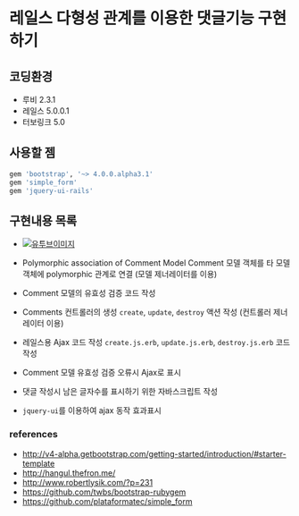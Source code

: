 # 레일스 다형성 관계를 이용한 댓글기능 구현하기


## 코딩환경

- 루비 2.3.1
- 레일스 5.0.0.1
- 터보링크 5.0

## 사용할 젬

```ruby
gem 'bootstrap', '~> 4.0.0.alpha3.1'
gem 'simple_form'
gem 'jquery-ui-rails'
```

## 구현내용 목록

- [![유투브이미지](https://www.android.com/static/img/tv/apps/youtube.png)](https://youtu.be/0eF7fFVg_Cw)

- Polymorphic association of Comment Model
Comment 모델 객체를 타 모델 객체에 polymorphic 관계로 연결 (모델 제너레이터를 이용)

- Comment 모델의 유효성 검증 코드 작성

- Comments 컨트롤러의 생성
`create`, `update`, `destroy` 액션 작성 (컨트롤러 제너레이터 이용)

- 레일스용 Ajax 코드 작성
`create.js.erb`, `update.js.erb`, `destroy.js.erb` 코드 작성

- Comment 모델 유효성 검증 오류시 Ajax로 표시

- 댓글 작성시 남은 글자수를 표시하기 위한 자바스크립트 작성

- `jquery-ui`를 이용하여 ajax 동작 효과표시


### references

- http://v4-alpha.getbootstrap.com/getting-started/introduction/#starter-template
- http://hangul.thefron.me/
- http://www.robertlysik.com/?p=231
- https://github.com/twbs/bootstrap-rubygem
- https://github.com/plataformatec/simple_form
